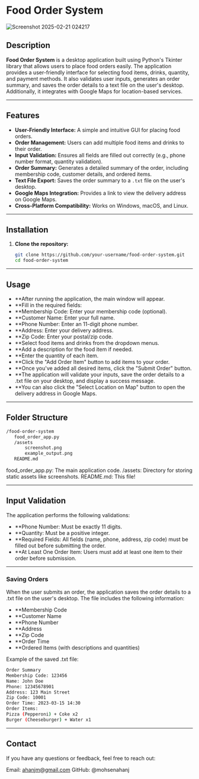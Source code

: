 # Food Order System

![Screenshot 2025-02-21 024217](https://github.com/user-attachments/assets/2a64ec8f-739c-4470-a2ee-95ef75085a89)


## Description

**Food Order System** is a desktop application built using Python's Tkinter library that allows users to place food orders easily. The application provides a user-friendly interface for selecting food items, drinks, quantity, and payment methods. It also validates user inputs, generates an order summary, and saves the order details to a text file on the user's desktop. Additionally, it integrates with Google Maps for location-based services.

---

## Features

- **User-Friendly Interface:** A simple and intuitive GUI for placing food orders.
- **Order Management:** Users can add multiple food items and drinks to their order.
- **Input Validation:** Ensures all fields are filled out correctly (e.g., phone number format, quantity validation).
- **Order Summary:** Generates a detailed summary of the order, including membership code, customer details, and ordered items.
- **Text File Export:** Saves the order summary to a `.txt` file on the user's desktop.
- **Google Maps Integration:** Provides a link to view the delivery address on Google Maps.
- **Cross-Platform Compatibility:** Works on Windows, macOS, and Linux.

---

## Installation

1. **Clone the repository:**
   ```bash
   git clone https://github.com/your-username/food-order-system.git
   cd food-order-system

---

## Usage

- **After running the application, the main window will appear.
- **Fill in the required fields:
- **Membership Code: Enter your membership code (optional).
- **Customer Name: Enter your full name.
- **Phone Number: Enter an 11-digit phone number.
- **Address: Enter your delivery address.
- **Zip Code: Enter your postal/zip code.
- **Select food items and drinks from the dropdown menus.
- **Add a description for the food item if needed.
- **Enter the quantity of each item.
- **Click the "Add Order Item" button to add items to your order.
- **Once you've added all desired items, click the "Submit Order" button.
- **The application will validate your inputs, save the order details to a .txt file on your desktop, and display a success message.
- **You can also click the "Select Location on Map" button to open the delivery address in Google Maps.

---

## Folder Structure

 ```bash
/food-order-system
    food_order_app.py
    /assets
        screenshot.png
        example_output.png
    README.md
```

food_order_app.py: The main application code.
/assets: Directory for storing static assets like screenshots.
README.md: This file!

---

## Input Validation
The application performs the following validations:

- **Phone Number: Must be exactly 11 digits.
- **Quantity: Must be a positive integer.
- **Required Fields: All fields (name, phone, address, zip code) must be filled out before submitting the order.
- **At Least One Order Item: Users must add at least one item to their order before submission.
---

### Saving Orders

When the user submits an order, the application saves the order details to a .txt file on the user's desktop. The file includes the following information:

- **Membership Code
- **Customer Name
- **Phone Number
- **Address
- **Zip Code
- **Order Time
- **Ordered Items (with descriptions and quantities)

Example of the saved .txt file:
 ```bash
Order Summary
Membership Code: 123456
Name: John Doe
Phone: 12345678901
Address: 123 Main Street
Zip Code: 10001
Order Time: 2023-03-15 14:30
Order Items:
Pizza (Pepperoni) + Coke x2
Burger (Cheeseburger) + Water x1
```
---
## Contact
If you have any questions or feedback, feel free to reach out:

Email: ahanjm@gmail.com
GitHub: @mohsenahanj

